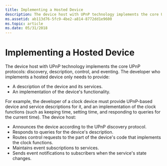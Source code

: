```yaml
---
title: Implementing a Hosted Device
description: The device host with UPnP technology implements the core UPnP protocols discovery, description, control, and eventing.
ms.assetid: ab113d76-5fc9-4be2-a814-8772dd1e9600
ms.topic: article
ms.date: 05/31/2018
---
```


# Implementing a Hosted Device

The device host with UPnP technology implements the core UPnP protocols: discovery, description, control, and eventing. The developer who implements a hosted device only needs to provide:

-   A description of the device and its services.
-   An implementation of the device's functionality.

For example, the developer of a clock device must provide UPnP-based device and service descriptions for it, and an implementation of the clock functions (such as keeping time, setting time, and responding to queries for the current time). The device host:

-   Announces the device according to the UPnP discovery protocol.
-   Responds to queries for the device's description.
-   Routes control requests to the part of the device's code that implements the clock functions.
-   Maintains event subscriptions to services.
-   Sends event notifications to subscribers when the service's state changes.

 

 




